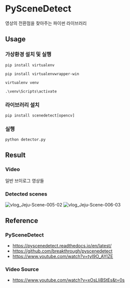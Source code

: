 # PySceneDetect

영상의 전환점을 찾아주는 파이썬 라이브러리

## Usage
### 가상환경 설치 및 실행
<code>pip install virtualenv</code>

<code>pip install virtualenvwrapper-win</code>

<code>virtualenv venv</code>

<code>.\venv\Scripts\activate</code>

### 라이브러리 설치
<code>pip install scenedetect[opencv]</code>

### 실행
<code>python detector.py</code>

## Result
### Video
일반 브이로그 영상들

### Detected scenes
![vlog_Jeju-Scene-005-02](https://user-images.githubusercontent.com/57217495/181785532-69795bb1-f9e1-45d5-8b3e-3c67c89c78a7.jpg)
![vlog_Jeju-Scene-006-03](https://user-images.githubusercontent.com/57217495/181785587-49902e62-9f71-49ef-ab64-06dbe44db0d7.jpg)



## Reference
### PySceneDetect
- https://pyscenedetect.readthedocs.io/en/latest/
- https://github.com/breakthrough/pyscenedetect
- https://www.youtube.com/watch?v=tyI9O_AYIZE

### Video Source
- https://www.youtube.com/watch?v=xOsLIiBStEs&t=0s
